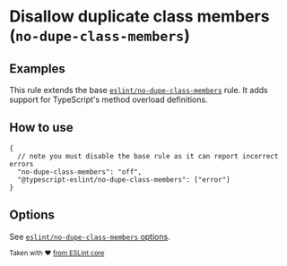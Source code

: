 # Disallow duplicate class members (`no-dupe-class-members`)

## Examples

This rule extends the base [`eslint/no-dupe-class-members`](https://eslint.org/docs/rules/no-dupe-class-members) rule.
It adds support for TypeScript's method overload definitions.

## How to use

```jsonc
{
  // note you must disable the base rule as it can report incorrect errors
  "no-dupe-class-members": "off",
  "@typescript-eslint/no-dupe-class-members": ["error"]
}
```

## Options

See [`eslint/no-dupe-class-members` options](https://eslint.org/docs/rules/no-dupe-class-members#options).

<sup>Taken with ❤️ [from ESLint core](https://github.com/eslint/eslint/blob/master/docs/rules/no-dupe-class-members.md)</sup>
